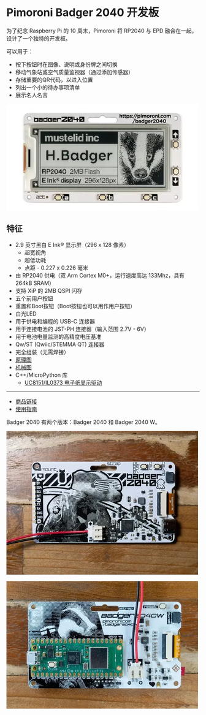 # Pimoroni Badger 2040 开发板

为了纪念 Raspberry Pi 的 10 周末，Pimoroni 将 RP2040 与 EPD 融合在一起，设计了一个独特的开发板。

可以用于：
- 按下按钮时在图像、说明或身份牌之间切换
- 移动气象站或空气质量监视器（通过添加传感器）
- 存储重要的QR代码，以进入位置
- 列出一个小的待办事项清单
- 展示名人名言

![](badger-2040.webp)

## 特征
- 2.9 英寸黑白 E Ink® 显示屏（296 x 128 像素）
	- 超宽视角
	- 超低功耗
	- 点距 - 0.227 x 0.226 毫米
- 由 RP2040 供电（双 Arm Cortex M0+，运行速度高达 133Mhz，具有 264kB SRAM）
- 支持 XiP 的 2MB QSPI 闪存
- 五个前用户按钮
- 重置和Boot按钮（Boot按钮也可以用作用户按钮）
- 白光LED
- 用于供电和编程的 USB-C 连接器
- 用于连接电池的 JST-PH 连接器（输入范围 2.7V - 6V）
- 用于电池电量监测的高精度电压基准
- Qw/ST (Qwiic/STEMMA QT) 连接器
- 完全组装（无需焊接）
- [原理图](https://cdn.shopify.com/s/files/1/0174/1800/files/badger_2040_schematic.pdf?v=1645702148)
- [机械图](https://cdn.shopify.com/s/files/1/0174/1800/files/badgerdiagram.png?v=1647960358)
- C++/MicroPython 库
  - [UC8151/IL0373 电子纸显示驱动](../../../MicroPython库/第三方库/uc8151/readme.md)

---

- [商品链接](https://shop.pimoroni.com/products/badger-2040)
- [使用指南](https://learn.pimoroni.com/article/getting-started-with-badger-2040)



Badger 2040 有两个版本：Badger 2040 和 Badger 2040 W。


![](badger_2040_01.webp)

![](badger_2040_w_01.webp)
